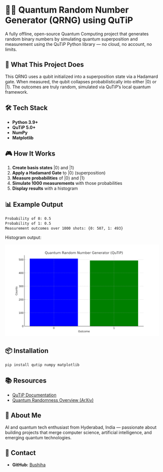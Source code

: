 
# 🧑‍💻 Quantum Random Number Generator (QRNG) using QuTiP

A fully offline, open-source Quantum Computing project that generates random binary numbers by simulating quantum superposition and measurement using the QuTiP Python library — no cloud, no account, no limits.

## 📌 What This Project Does  

This QRNG uses a qubit initialized into a superposition state via a Hadamard gate. When measured, the qubit collapses probabilistically into either |0⟩ or |1⟩. The outcomes are truly random, simulated via QuTiP’s local quantum framework.

## 🛠️ Tech Stack  

- **Python 3.9+**
- **QuTiP 5.0+**
- **NumPy**
- **Matplotlib**

## 🎮 How It Works  

1. **Create basis states** |0⟩ and |1⟩  
2. **Apply a Hadamard Gate** to |0⟩ (superposition)  
3. **Measure probabilities** of |0⟩ and |1⟩  
4. **Simulate 1000 measurements** with those probabilities  
5. **Display results** with a histogram

## 📊 Example Output  

```
Probability of 0: 0.5
Probability of 1: 0.5
Measurement outcomes over 1000 shots: {0: 507, 1: 493}
```

Histogram output:

![Histogram](screenshot.png)

## 📦 Installation  

```bash
pip install qutip numpy matplotlib
```

## 📚 Resources  

- [QuTiP Documentation](http://qutip.org/documentation.html)
- [Quantum Randomness Overview (ArXiv)](https://arxiv.org/abs/quant-ph/0101062)

## 📖 About Me  

AI and quantum tech enthusiast from Hyderabad, India — passionate about building projects that merge computer science, artificial intelligence, and emerging quantum technologies.

## 📧 Contact  

- **GitHub:** [Bushiha](https://github.com/Bushiha)
